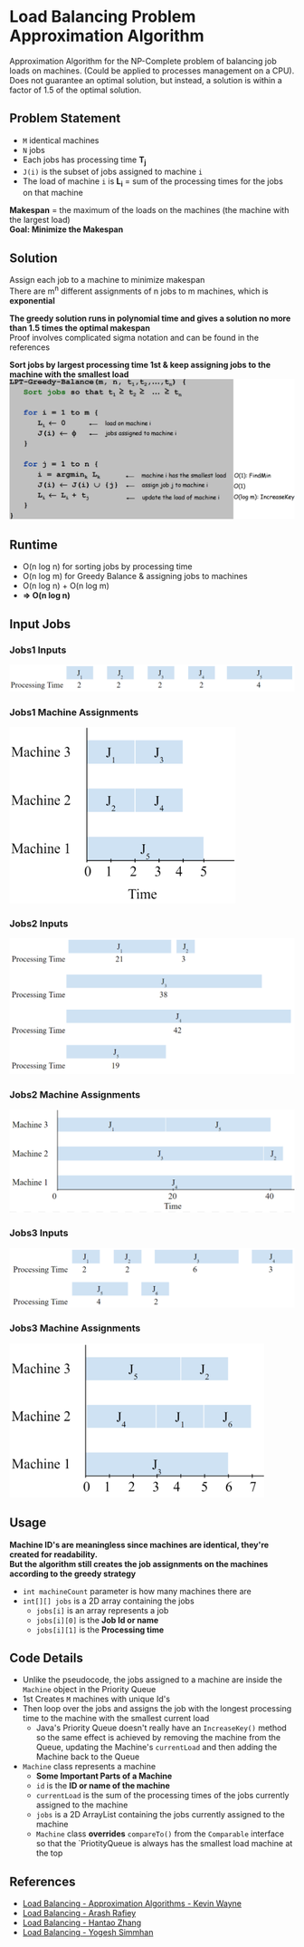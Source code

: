 # Load Balancing Problem Approximation Algorithm
Approximation Algorithm for the NP-Complete problem of balancing job loads on machines. (Could be applied to processes management on a CPU). Does not guarantee an optimal solution, but instead, a solution is within a factor of 1.5 of the optimal solution.

## Problem Statement
- `M` identical machines
- `N` jobs
- Each jobs has processing time **T<sub>j</sub>**
- `J(i)` is the subset of jobs assigned to machine `i`
- The load of machine `i` is **L<sub>i</sub>** = sum of the processing times for the jobs on that machine

**Makespan** = the maximum of the loads on the machines (the machine with the largest load)  
**Goal: Minimize the Makespan**

## Solution
Assign each job to a machine to minimize makespan  
There are m<sup>n</sup> different assignments of n jobs to m machines, which is **exponential**

**The greedy solution runs in polynomial time and gives a solution no more than 1.5 times the optimal makespan**  
Proof involves complicated sigma notation and can be found in the references

**Sort jobs by largest processing time 1st & keep assigning jobs to the machine with the smallest load**  
![](images/pseudocode.png)

## Runtime
- O(n log n) for sorting jobs by processing time  
- O(n log m) for Greedy Balance & assigning jobs to machines  
- O(n log n) + O(n log m)  
- **⇒ O(n log n)**

## Input Jobs
### Jobs1 Inputs
<img src="images/jobs1.png" >

### Jobs1 Machine Assignments
<img src="images/jobs1-machine-assignments.png" width="400">


<br>

### Jobs2 Inputs
<img src="images/jobs2.png" >

### Jobs2 Machine Assignments
<img src="images/jobs2-machine-assignments.png" >


<br>

### Jobs3 Inputs
<img src="images/jobs3.png" >

### Jobs3 Machine Assignments
<img src="images/jobs3-machine-assignments.png" width="450">


## Usage
**Machine ID's are meaningless since machines are identical, they're created for readability.  
But the algorithm still creates the job assignments on the machines according to the greedy strategy**  
- `int machineCount` parameter is how many machines there are
- `int[][] jobs` is a 2D array containing the jobs
  - `jobs[i]` is an array represents a job
  - `jobs[i][0]` is the **Job Id or name**
  - `jobs[i][1]` is the **Processing time**

## Code Details
- Unlike the pseudocode, the jobs assigned to a machine are inside the `Machine` object in the Priority Queue
- 1st Creates `M` machines with unique Id's
- Then loop over the jobs and assigns the job with the longest processing time to the machine with the smallest current load
  - Java's Priority Queue doesn't really have an `IncreaseKey()` method so the same effect is achieved by removing the machine from the Queue, updating the Machine's `currentLoad` and then adding the Machine back to the Queue
- `Machine` class represents a machine
  - **Some Important Parts of a Machine**
  - `id` is the **ID or name of the machine**
  - `currentLoad` is the sum of the processing times of the jobs currently assigned to the machine
  - `jobs` is a 2D ArrayList containing the jobs currently assigned to the machine
  - `Machine` class **overrides** `compareTo()` from the `Comparable` interface so that the `PriotityQueue is always has the smallest load machine at the top

## References
- [Load Balancing - Approximation Algorithms - Kevin Wayne](http://www.serc.iisc.ernet.in/~simmhan/SE252-JAN2014/lectures/SE252.Jan2014.Lecture-17.pdf)
- [Load Balancing - Arash Rafiey](https://www.sfu.ca/~arashr/lecture24.pdf)
- [Load Balancing - Hantao Zhang](http://homepage.divms.uiowa.edu/~hzhang/c231/ch11.pdf)
- [Load Balancing - Yogesh Simmhan](https://www.cs.princeton.edu/~wayne/kleinberg-tardos/pdf/11ApproximationAlgorithms.pdf)
